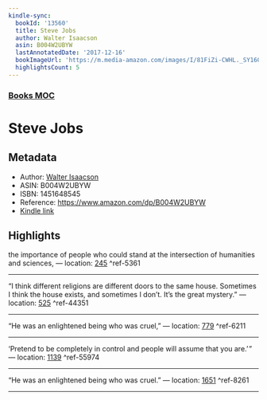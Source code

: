 ```yaml
---
kindle-sync:
  bookId: '13560'
  title: Steve Jobs
  author: Walter Isaacson
  asin: B004W2UBYW
  lastAnnotatedDate: '2017-12-16'
  bookImageUrl: 'https://m.media-amazon.com/images/I/81FiZi-CWHL._SY160.jpg'
  highlightsCount: 5
---
```

### [Books MOC](Books%20MOC.md)

# Steve Jobs

## Metadata
* Author: [Walter Isaacson](https://www.amazon.comundefined)
* ASIN: B004W2UBYW
* ISBN: 1451648545
* Reference: https://www.amazon.com/dp/B004W2UBYW
* [Kindle link](kindle://book?action=open&asin=B004W2UBYW)

## Highlights
the importance of people who could stand at the intersection of humanities and sciences, — location: [245](kindle://book?action=open&asin=B004W2UBYW&location=245) ^ref-5361

---
“I think different religions are different doors to the same house. Sometimes I think the house exists, and sometimes I don’t. It’s the great mystery.” — location: [525](kindle://book?action=open&asin=B004W2UBYW&location=525) ^ref-44351

---
“He was an enlightened being who was cruel,” — location: [779](kindle://book?action=open&asin=B004W2UBYW&location=779) ^ref-6211

---
‘Pretend to be completely in control and people will assume that you are.’ ” — location: [1139](kindle://book?action=open&asin=B004W2UBYW&location=1139) ^ref-55974

---
“He was an enlightened being who was cruel.” — location: [1651](kindle://book?action=open&asin=B004W2UBYW&location=1651) ^ref-8261

---
